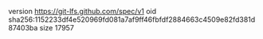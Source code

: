 version https://git-lfs.github.com/spec/v1
oid sha256:1152233df4e520969fd081a7af9ff46fbfdf2884663c4509e82fd381d87403ba
size 17957
